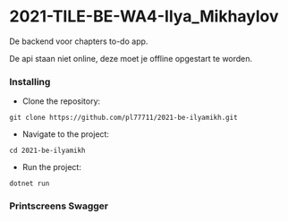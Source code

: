 # 2021-TILE-BE-WA4-Ilya_Mikhaylov

De backend voor chapters to-do app.

De api staan niet online, deze moet je offline opgestart te worden.

### Installing

* Clone the repository:
```
git clone https://github.com/pl77711/2021-be-ilyamikh.git
```

* Navigate to the project:
```
cd 2021-be-ilyamikh
```

* Run the project:
```
dotnet run
```

### Printscreens Swagger



